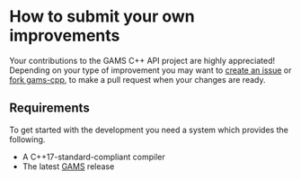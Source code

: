 # How to submit your own improvements

Your contributions to the GAMS C++ API project are highly appreciated! Depending on
your type of improvement you may want to [create an issue](https://help.github.com/en/articles/creating-an-issue)
or [fork gams-cpp](https://guides.github.com/activities/forking/), to make a pull
request when your changes are ready.

## Requirements

To get started with the development you need a system which provides the following.

* A C++17-standard-compliant compiler
* The latest [GAMS](https://www.gams.com/download/) release
